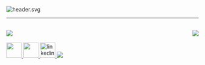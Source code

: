 ![header.svg](header.svg)

<hr>
<br>

<img align="right" src="https://spotify-github-profile.vercel.app/api/view?uid=22xbyei3onruqkyzrf2n6fmbi&cover_image=true" />

<img src="https://github-readme-stats.vercel.app/api/top-langs/?username=rhogeranacleto&theme=tokyonight&layout=compact"/>
<br><br>
<a href="https://www.instagram.com/rhogeranacleto/">
    <img src="https://www.flaticon.com/svg/static/icons/svg/733/733558.svg" height="40" />
  </a>
  <a href="https://www.twitter.com/rhogeranacleto/">
    <img src="https://www.flaticon.com/svg/static/icons/svg/733/733579.svg" height="40" />
  </a>
  <a href="https://www.linkedin.com/in/rhogeranacleto/">
    <img src='https://www.flaticon.com/svg/static/icons/svg/174/174857.svg' alt='linkedin' height='40'>
  </a>

<img src="https://visitor-badge.glitch.me/badge?page_id=rhogeranacleto"/>
